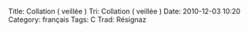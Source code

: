 Title: Collation ( veillée )
 Tri: Collation ( veillée )
 Date: 2010-12-03 10:20
 Category: français
 Tags: C
 Trad: Résignaz
 